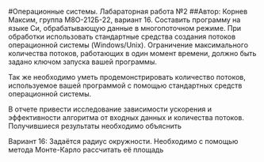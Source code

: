 #Операционные системы. Лабараторная работа №2 
##Автор: Корнев Максим, группа М8О-212Б-22, вариант 16. 
    Составить программу на языке Си, обрабатывающую данные в многопоточном режиме. При 
обработки использовать стандартные средства создания потоков операционной системы 
(Windows/Unix). Ограничение максимального количества потоков, работающих в один момент 
времени, должно быть задано ключом запуска вашей программы. 

Так же необходимо уметь продемонстрировать количество потоков, используемое вашей 
программой с помощью стандартных средств операционной системы. 

В отчете привести исследование зависимости ускорения и эффективности алгоритма от входных 
данных и количества потоков. Получившиеся результаты необходимо объяснить 

Вариант 16: Задаётся радиус окружности. Необходимо с помощью метода Монте-Карло рассчитать её 
площадь 
